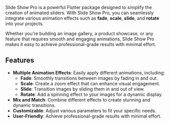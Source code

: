 
Slide Show Pro is a powerful Flutter package designed to simplify the creation of animated sliders. With Slide Show Pro, you can seamlessly integrate various animation effects such as **fade**, **scale**, **slide**, and **rotate** into your projects.

Whether you're building an image gallery, a product showcase, or any feature that requires smooth and engaging animations, Slide Show Pro makes it easy to achieve professional-grade results with minimal effort.

## Features

- **Multiple Animation Effects**: Easily apply different animations, including:
    - **Fade**: Smoothly transitions between images by fading in and out.
    - **Scale**: Create a zoom effect that can enhance visual engagement.
    - **Slide**: Transition images by sliding them in and out of view.
    - **Rotate**: Add a spinning effect to your images for a dynamic display.
- **Mix and Match**: Combine different effects to create stunning and dynamic transitions.
- **Customizable**: Adjust various parameters to fit your specific needs.
- **User-Friendly**: Achieve professional-grade results with minimal effort.
